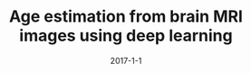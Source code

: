 ---
title: "Age estimation from brain MRI images using deep learning"
collection: publications
permalink: /publication/2017-1-1-paper-title-number-2
date: 2017-1-1
venue: 'ISBI'
---